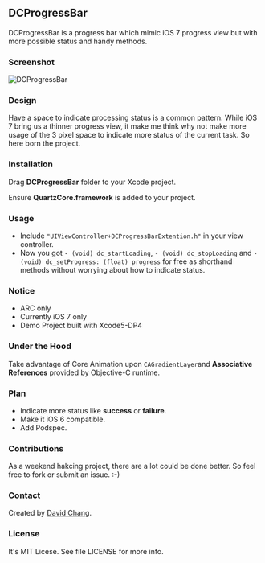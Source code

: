 ## DCProgressBar

DCProgressBar is a progress bar which mimic iOS 7 progress view but with more possible status and handy methods.

### Screenshot

![DCProgressBar](http://d.pr/i/7P3R+) 

### Design

Have a space to indicate processing status is a common pattern. While iOS 7 bring us a thinner progress view, it make me think why not make more usage of the 3 pixel space to indicate more status of the current task. So here born the project.


### Installation

Drag **DCProgressBar** folder to your Xcode project.

Ensure **QuartzCore.framework** is added to your project.

### Usage

* Include `"UIViewController+DCProgressBarExtention.h"` in your view controller.
* Now you got `- (void) dc_startLoading`, `- (void) dc_stopLoading` and `- (void) dc_setProgress: (float) progress` for free as shorthand methods without worrying about how to indicate status.

### Notice

* ARC only
* Currently iOS 7 only 
* Demo Project built with Xcode5-DP4

### Under the Hood

Take advantage of Core Animation upon `CAGradientLayer`and **Associative References** provided by Objective-C runtime.

### Plan

* Indicate more status like **success** or **failure**.
* Make it iOS 6 compatible.
* Add Podspec.

### Contributions

As a weekend hakcing project, there are a lot could be done better. 
So feel free to fork or submit an issue. :-)

### Contact

Created by [David Chang](https://twitter.com/zetachang).

### License

It's MIT Licese. See file LICENSE for more info.